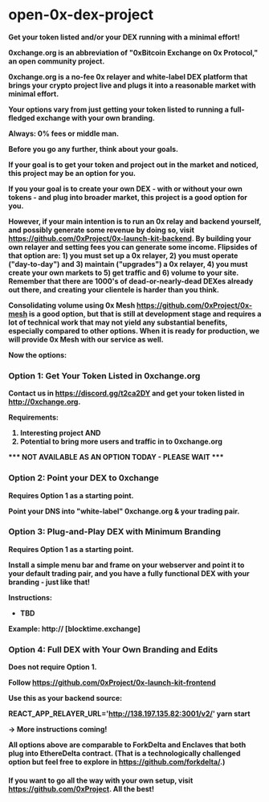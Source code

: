 # open-0x-dex-project
<B>Get your token listed and/or your DEX running with a minimal effort!<B>

0xchange.org is an abbreviation of "0xBitcoin Exchange on 0x Protocol," an open community project.

0xchange.org is a no-fee 0x relayer and white-label DEX platform that brings your crypto project live and plugs it into a reasonable market with minimal effort.

Your options vary from just getting your token listed to running a full-fledged exchange with your own branding.

<B>Always: 0% fees or middle man.</B>

Before you go any further, think about your goals.

If your goal is to get your token and project out in the market and noticed, this project may be an option for you.

If you your goal is to create your own DEX - with or without your own tokens - and plug into broader market, this project is a good option for you.

However, if your main intention is to <B>run an 0x relay and backend</B> yourself, and possibly generate some revenue by doing so, visit https://github.com/0xProject/0x-launch-kit-backend. By building your own relayer and setting fees you can generate some income. Flipsides of that option are: 1) you must set up a 0x relayer, 2) you must operate ("day-to-day") and 3) maintain ("upgrades") a 0x relayer, 4) you must create your own markets to 5) get traffic and 6) volume to your site. Remember that there are 1000's of dead-or-nearly-dead DEXes already out there, and creating your clientele is harder than you think.

Consolidating volume using <B>0x Mesh</B> https://github.com/0xProject/0x-mesh is a good option, but that is still at development stage and requires a lot of technical work that may not yield any substantial benefits, especially compared to other options. When it is ready for production, we will provide 0x Mesh with our service as well.


Now the options:

<H3>Option 1: Get Your Token Listed in 0xchange.org</H3>

Contact us in https://discord.gg/t2ca2DY and get your token listed in http://0xchange.org.

Requirements:
1. Interesting project AND
2. Potential to bring more users and traffic in to 0xchange.org

*** NOT AVAILABLE AS AN OPTION TODAY - PLEASE WAIT ***


<H3>Option 2: Point your DEX to 0xchange</H3>

Requires Option 1 as a starting point.

Point your DNS into "white-label" 0xchange.org & your trading pair.


<H3>Option 3: Plug-and-Play DEX with Minimum Branding</H3>

Requires Option 1 as a starting point.

Install a simple menu bar and frame on your webserver and point it to your default trading pair, and you have a fully functional DEX with your branding - just like that!

Instructions:
- TBD

Example: http:// [blocktime.exchange]


<H3>Option 4: Full DEX with Your Own Branding and Edits</H3>

Does not require Option 1.

Follow https://github.com/0xProject/0x-launch-kit-frontend

Use this as your backend source:

REACT_APP_RELAYER_URL='http://138.197.135.82:3001/v2/' yarn start

-> More instructions coming!

All options above are comparable to ForkDelta and Enclaves that both plug into EthereDelta contract. (That is a technologically challenged option but feel free to explore in https://github.com/forkdelta/.)

####

If you want to go all the way with your own setup, visit https://github.com/0xProject. All the best!

